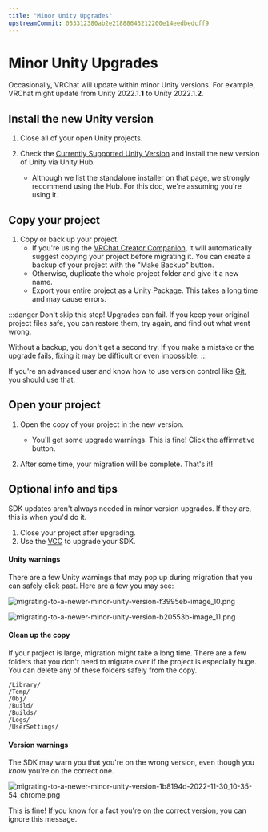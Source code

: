```yaml
---
title: "Minor Unity Upgrades"
upstreamCommit: 053312380ab2e21888643212200e14eedbedcff9
---
```


# Minor Unity Upgrades

Occasionally, VRChat will update within minor Unity versions. For example, VRChat might update from Unity 2022.1.**1** to Unity 2022.1.**2**.

## Install the new Unity version

1. Close all of your open Unity projects.

2. Check the [Currently Supported Unity Version](/creators.vrchat.com/sdk/upgrade/current-unity-version) and install the new version of Unity via Unity Hub. 
    - Although we list the standalone installer on that page, we strongly recommend using the Hub. For this doc, we're assuming you're using it.

## Copy your project

1. Copy or back up your project.
	- If you're using the [VRChat Creator Companion](https://creators.vrchat.com/), it will automatically suggest copying your project before migrating it. You can create a backup of your project with the "Make Backup" button.
	- Otherwise, duplicate the whole project folder and give it a new name.
	- Export your entire project as a Unity Package. This takes a long time and may cause errors.

:::danger Don't skip this step!
Upgrades can fail. If you keep your original project files safe, you can restore them, try again, and find out what went wrong.

Without a backup, you don't get a second try. If you make a mistake or the upgrade fails, fixing it may be difficult or even impossible.
::: 

If you're an advanced user and know how to use version control like [Git](https://git-scm.com/), you should use that.

## Open your project

1. Open the copy of your project in the new version. 
    - You'll get some upgrade warnings. This is fine! Click the affirmative button.

2. After some time, your migration will be complete. That's it!

## Optional info and tips

SDK updates aren't always needed in minor version upgrades. If they are, this is when you'd do it.

1. Close your project after upgrading.
2. Use the [VCC](https://vcc.docs.vrchat.com/) to upgrade your SDK.

#### Unity warnings

There are a few Unity warnings that may pop up during migration that you can safely click past. Here are a few you may see:

![migrating-to-a-newer-minor-unity-version-f3995eb-image_10.png](/creators.vrchat.com/images/sdk/migrating-to-a-newer-minor-unity-version-f3995eb-image_10.png)

![migrating-to-a-newer-minor-unity-version-b20553b-image_11.png](/creators.vrchat.com/images/sdk/migrating-to-a-newer-minor-unity-version-b20553b-image_11.png)

#### Clean up the copy

If your project is large, migration might take a long time. There are a few folders that you don't need to migrate over if the project is especially huge. You can delete any of these folders safely from the copy.

```text
/Library/
/Temp/
/Obj/
/Build/
/Builds/
/Logs/
/UserSettings/
```
#### Version warnings

The SDK may warn you that you're on the wrong version, even though you _know_ you're on the correct one.

![migrating-to-a-newer-minor-unity-version-1b8194d-2022-11-30_10-35-54_chrome.png](/creators.vrchat.com/images/sdk/migrating-to-a-newer-minor-unity-version-1b8194d-2022-11-30_10-35-54_chrome.png)

This is fine! If you know for a fact you're on the correct version, you can ignore this message.